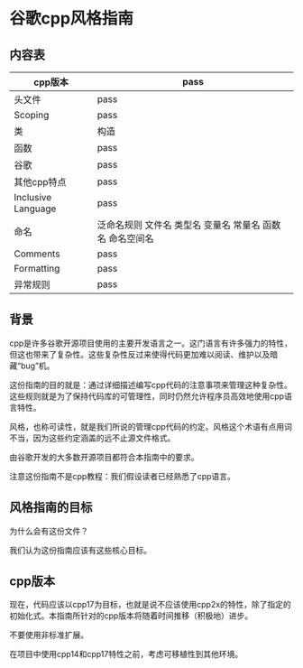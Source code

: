 # 谷歌cpp风格指南

## 内容表
| cpp版本 | pass|
| -- | -- |
| 头文件 | pass |
| Scoping | pass |
| 类 | 构造 |
| 函数 | pass |
| 谷歌 | pass |
| 其他cpp特点 | pass |
| Inclusive Language | pass |
| 命名 | 泛命名规则 文件名 类型名 变量名 常量名 函数名 命名空间名 |
| Comments | pass |
| Formatting | pass |
| 异常规则 | pass |

## 背景
cpp是许多谷歌开源项目使用的主要开发语言之一。这门语言有许多强力的特性，但这也带来了复杂性。这些复杂性反过来使得代码更加难以阅读、维护以及暗藏“bug”机。

这份指南的目的就是：通过详细描述编写cpp代码的注意事项来管理这种复杂性。这些规则就是为了保持代码库的可管理性，同时仍然允许程序员高效地使用cpp语言特性。

风格，也称可读性，就是我们所说的管理cpp代码的约定。风格这个术语有点用词不当，因为这些约定涵盖的远不止源文件格式。

由谷歌开发的大多数开源项目都符合本指南中的要求。

注意这份指南不是cpp教程：我们假设读者已经熟悉了cpp语言。

## 风格指南的目标
为什么会有这份文件？

我们认为这份指南应该有这些核心目标。

## cpp版本
现在，代码应该以cpp17为目标，也就是说不应该使用cpp2x的特性，除了指定的初始化式。本指南所针对的cpp版本将随着时间推移（积极地）进步。

不要使用非标准扩展。

在项目中使用cpp14和cpp17特性之前，考虑可移植性到其他环境。